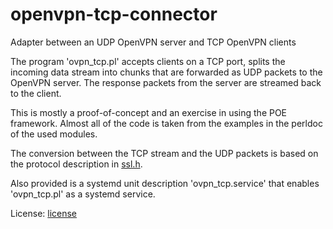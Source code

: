 # openvpn-tcp-connector
Adapter between an UDP OpenVPN server and TCP OpenVPN clients

The program 'ovpn_tcp.pl' accepts clients on a TCP port, splits the incoming data stream into chunks that are
forwarded as UDP packets to the OpenVPN server.
The response packets from the server are streamed back to the client.

This is mostly a proof-of-concept and an exercise in using the POE framework.
Almost all of the code is taken from the examples in the perldoc of the used modules.

The conversion between the TCP stream and the UDP packets is based on the protocol description in
[ssl.h](https://sourceforge.net/p/openvpn/openvpn/ci/v2.1.4/tree/ssl.h "link to the sourceforge project").

Also provided is a systemd unit description 'ovpn_tcp.service' that enables 'ovpn_tcp.pl' as a
systemd service.

License: [license](../../master/license)
